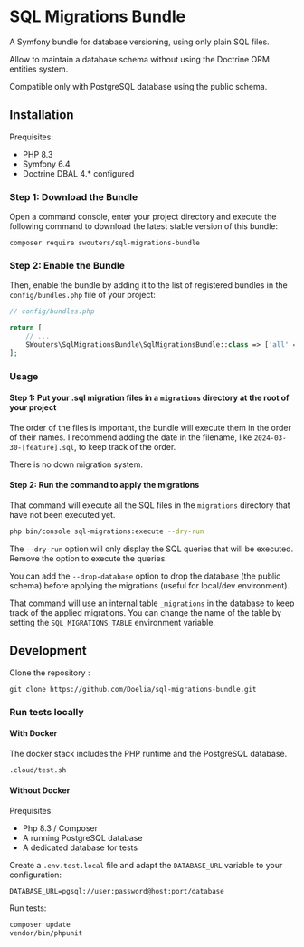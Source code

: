 # SQL Migrations Bundle

A Symfony bundle for database versioning, using only plain SQL files.

Allow to maintain a database schema without using the Doctrine ORM entities system.

Compatible only with PostgreSQL database using the public schema.

## Installation

Prequisites:
- PHP 8.3
- Symfony 6.4
- Doctrine DBAL 4.* configured

### Step 1: Download the Bundle

Open a command console, enter your project directory and execute the
following command to download the latest stable version of this bundle:

```console
composer require swouters/sql-migrations-bundle
```

### Step 2: Enable the Bundle

Then, enable the bundle by adding it to the list of registered bundles
in the `config/bundles.php` file of your project:

```php
// config/bundles.php

return [
    // ...
    SWouters\SqlMigrationsBundle\SqlMigrationsBundle::class => ['all' => true],
];
```

### Usage

#### Step 1: Put your .sql migration files in a `migrations` directory at the root of your project

The order of the files is important, the bundle will execute them in the order of their names.
I recommend adding the date in the filename, like `2024-03-30-[feature].sql`, to keep track of the order.

There is no down migration system.

#### Step 2: Run the command to apply the migrations

That command will execute all the SQL files in the `migrations` directory that have not been executed yet.

```bash
php bin/console sql-migrations:execute --dry-run
```

The `--dry-run` option will only display the SQL queries that will be executed. Remove the option to execute the queries.

You can add the `--drop-database` option to drop the database (the public schema) before applying the migrations (useful for local/dev environment).

That command will use an internal table `_migrations` in the database to keep track of the applied migrations. You can change the name of the table by setting the `SQL_MIGRATIONS_TABLE` environment variable.

## Development

Clone the repository :
```
git clone https://github.com/Doelia/sql-migrations-bundle.git
```

### Run tests locally

#### With Docker

The docker stack includes the PHP runtime and the PostgreSQL database.

```bash
.cloud/test.sh
```

#### Without Docker

Prequisites:
- Php 8.3 / Composer
- A running PostgreSQL database
- A dedicated database for tests

Create a `.env.test.local` file and adapt the `DATABASE_URL` variable to your configuration:
```dotenv
DATABASE_URL=pgsql://user:password@host:port/database
```

Run tests:
```bash
composer update
vendor/bin/phpunit
```
